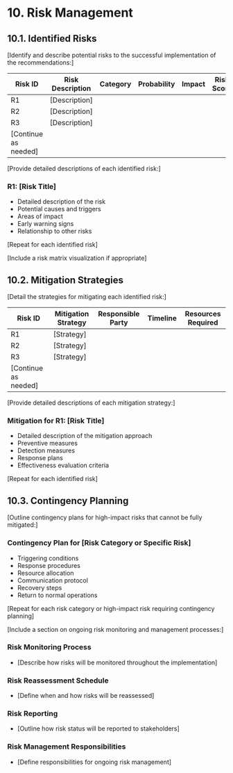 # 10. Risk Management

## 10.1. Identified Risks

[Identify and describe potential risks to the successful implementation of the recommendations:]

| Risk ID | Risk Description | Category | Probability | Impact | Risk Score |
|---------|-----------------|----------|------------|--------|------------|
| R1      | [Description]   |          |            |        |            |
| R2      | [Description]   |          |            |        |            |
| R3      | [Description]   |          |            |        |            |
| [Continue as needed] |    |          |            |        |            |

[Provide detailed descriptions of each identified risk:]

### R1: [Risk Title]
- Detailed description of the risk
- Potential causes and triggers
- Areas of impact
- Early warning signs
- Relationship to other risks

[Repeat for each identified risk]

[Include a risk matrix visualization if appropriate]

## 10.2. Mitigation Strategies

[Detail the strategies for mitigating each identified risk:]

| Risk ID | Mitigation Strategy | Responsible Party | Timeline | Resources Required |
|---------|---------------------|------------------|----------|-------------------|
| R1      | [Strategy]          |                  |          |                   |
| R2      | [Strategy]          |                  |          |                   |
| R3      | [Strategy]          |                  |          |                   |
| [Continue as needed] |        |                  |          |                   |

[Provide detailed descriptions of each mitigation strategy:]

### Mitigation for R1: [Risk Title]
- Detailed description of the mitigation approach
- Preventive measures
- Detection measures
- Response plans
- Effectiveness evaluation criteria

[Repeat for each identified risk]

## 10.3. Contingency Planning

[Outline contingency plans for high-impact risks that cannot be fully mitigated:]

### Contingency Plan for [Risk Category or Specific Risk]
- Triggering conditions
- Response procedures
- Resource allocation
- Communication protocol
- Recovery steps
- Return to normal operations

[Repeat for each risk category or high-impact risk requiring contingency planning]

[Include a section on ongoing risk monitoring and management processes:]

### Risk Monitoring Process
- [Describe how risks will be monitored throughout the implementation]

### Risk Reassessment Schedule
- [Define when and how risks will be reassessed]

### Risk Reporting
- [Outline how risk status will be reported to stakeholders]

### Risk Management Responsibilities
- [Define responsibilities for ongoing risk management]
